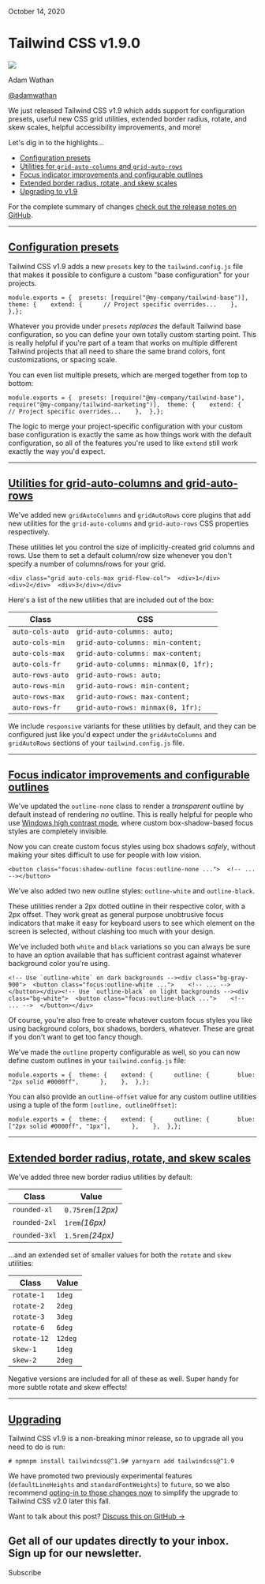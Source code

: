 October 14, 2020

# Tailwind CSS v1.9.0

![](/_next/image?url=%2F_next%2Fstatic%2Fmedia%2Fadamwathan.f69b0b90.jpg\&w=96\&q=75)

Adam Wathan

[@adamwathan](https://twitter.com/adamwathan)

We just released Tailwind CSS v1.9 which adds support for configuration presets, useful new CSS grid utilities, extended border radius, rotate, and skew scales, helpful accessibility improvements, and more!

Let's dig in to the highlights...

- [Configuration presets](#configuration-presets)
- [Utilities for `grid-auto-columns` and `grid-auto-rows`](#utilities-for-grid-auto-columns-and-grid-auto-rows)
- [Focus indicator improvements and configurable outlines](#focus-indicator-improvements-and-configurable-outlines)
- [Extended border radius, rotate, and skew scales](#extended-border-radius-rotate-and-skew-scales)
- [Upgrading to v1.9](#upgrading)

For the complete summary of changes [check out the release notes on GitHub](https://github.com/tailwindlabs/tailwindcss/releases/tag/v1.9.0).

***

## [Configuration presets](#configuration-presets)

Tailwind CSS v1.9 adds a new `presets` key to the `tailwind.config.js` file that makes it possible to configure a custom "base configuration" for your projects.

```
module.exports = {  presets: [require("@my-company/tailwind-base")],  theme: {    extend: {      // Project specific overrides...    },  },};
```

Whatever you provide under `presets` *replaces* the default Tailwind base configuration, so you can define your own totally custom starting point. This is really helpful if you're part of a team that works on multiple different Tailwind projects that all need to share the same brand colors, font customizations, or spacing scale.

You can even list multiple presets, which are merged together from top to bottom:

```
module.exports = {  presets: [require("@my-company/tailwind-base"), require("@my-company/tailwind-marketing")],  theme: {    extend: {      // Project specific overrides...    },  },};
```

The logic to merge your project-specific configuration with your custom base configuration is exactly the same as how things work with the default configuration, so all of the features you're used to like `extend` still work exactly the way you'd expect.

***

## [Utilities for grid-auto-columns and grid-auto-rows](#utilities-for-grid-auto-columns-and-grid-auto-rows)

We've added new `gridAutoColumns` and `gridAutoRows` core plugins that add new utilities for the `grid-auto-columns` and `grid-auto-rows` CSS properties respectively.

These utilities let you control the size of implicitly-created grid columns and rows. Use them to set a default column/row size whenever you don't specify a number of columns/rows for your grid.

```
<div class="grid auto-cols-max grid-flow-col">  <div>1</div>  <div>2</div>  <div>3</div></div>
```

Here's a list of the new utilities that are included out of the box:

| Class            | CSS                                  |
| ---------------- | ------------------------------------ |
| `auto-cols-auto` | `grid-auto-columns: auto;`           |
| `auto-cols-min`  | `grid-auto-columns: min-content;`    |
| `auto-cols-max`  | `grid-auto-columns: max-content;`    |
| `auto-cols-fr`   | `grid-auto-columns: minmax(0, 1fr);` |
| `auto-rows-auto` | `grid-auto-rows: auto;`              |
| `auto-rows-min`  | `grid-auto-rows: min-content;`       |
| `auto-rows-max`  | `grid-auto-rows: max-content;`       |
| `auto-rows-fr`   | `grid-auto-rows: minmax(0, 1fr);`    |

We include `responsive` variants for these utilities by default, and they can be configured just like you'd expect under the `gridAutoColumns` and `gridAutoRows` sections of your `tailwind.config.js` file.

***

## [Focus indicator improvements and configurable outlines](#focus-indicator-improvements-and-configurable-outlines)

We've updated the `outline-none` class to render a *transparent* outline by default instead of rendering *no* outline. This is really helpful for people who use [Windows high contrast mode](https://blogs.windows.com/msedgedev/2020/09/17/styling-for-windows-high-contrast-with-new-standards-for-forced-colors/), where custom box-shadow-based focus styles are completely invisible.

Now you can create custom focus styles using box shadows *safely*, without making your sites difficult to use for people with low vision.

```
<button class="focus:shadow-outline focus:outline-none ...">  <!-- ... --></button>
```

We've also added two new outline styles: `outline-white` and `outline-black`.

These utilities render a 2px dotted outline in their respective color, with a 2px offset. They work great as general purpose unobtrusive focus indicators that make it easy for keyboard users to see which element on the screen is selected, without clashing too much with your design.

We've included both `white` and `black` variations so you can always be sure to have an option available that has sufficient contrast against whatever background color you're using.

```
<!-- Use `outline-white` on dark backgrounds --><div class="bg-gray-900">  <button class="focus:outline-white ...">    <!-- ... -->  </button></div><!-- Use `outline-black` on light backgrounds --><div class="bg-white">  <button class="focus:outline-black ...">    <!-- ... -->  </button></div>
```

Of course, you're also free to create whatever custom focus styles you like using background colors, box shadows, borders, whatever. These are great if you don't want to get too fancy though.

We've made the `outline` property configurable as well, so you can now define custom outlines in your `tailwind.config.js` file:

```
module.exports = {  theme: {    extend: {      outline: {        blue: "2px solid #0000ff",      },    },  },};
```

You can also provide an `outline-offset` value for any custom outline utilities using a tuple of the form `[outline, outlineOffset]`:

```
module.exports = {  theme: {    extend: {      outline: {        blue: ["2px solid #0000ff", "1px"],      },    },  },};
```

***

## [Extended border radius, rotate, and skew scales](#extended-border-radius-rotate-and-skew-scales)

We've added three new border radius utilities by default:

| Class         | Value             |
| ------------- | ----------------- |
| `rounded-xl`  | `0.75rem`*(12px)* |
| `rounded-2xl` | `1rem`*(16px)*    |
| `rounded-3xl` | `1.5rem`*(24px)*  |

...and an extended set of smaller values for both the `rotate` and `skew` utilities:

| Class       | Value   |
| ----------- | ------- |
| `rotate-1`  | `1deg`  |
| `rotate-2`  | `2deg`  |
| `rotate-3`  | `3deg`  |
| `rotate-6`  | `6deg`  |
| `rotate-12` | `12deg` |
| `skew-1`    | `1deg`  |
| `skew-2`    | `2deg`  |

Negative versions are included for all of these as well. Super handy for more subtle rotate and skew effects!

***

## [Upgrading](#upgrading)

Tailwind CSS v1.9 is a non-breaking minor release, so to upgrade all you need to do is run:

```
# npmnpm install tailwindcss@^1.9# yarnyarn add tailwindcss@^1.9
```

We have promoted two previously experimental features (`defaultLineHeights` and `standardFontWeights`) to `future`, so we also recommend [opting-in to those changes now](https://v1.tailwindcss.com/docs/upcoming-changes#default-line-heights-for-font-size-utilities) to simplify the upgrade to Tailwind CSS v2.0 later this fall.

Want to talk about this post? [Discuss this on GitHub →](https://github.com/tailwindcss/tailwindcss/discussions/2552)

Get all of our updates directly to your inbox.\
Sign up for our newsletter.
---------------------------

Subscribe
